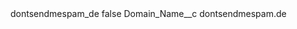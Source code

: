 <?xml version="1.0" encoding="UTF-8"?>
<CustomMetadata xmlns="http://soap.sforce.com/2006/04/metadata" xmlns:xsi="http://www.w3.org/2001/XMLSchema-instance" xmlns:xsd="http://www.w3.org/2001/XMLSchema">
    <label>dontsendmespam_de</label>
    <protected>false</protected>
    <values>
        <field>Domain_Name__c</field>
        <value xsi:type="xsd:string">dontsendmespam.de</value>
    </values>
</CustomMetadata>
